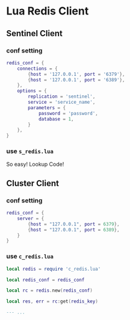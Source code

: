 # Lua Redis Client 


## Sentinel Client

### conf setting 

```lua
redis_conf = {
    connections = {
        {host = '127.0.0.1', port = '6379'},
        {host = '127.0.0.1', port = '6389'},
    },
    options = {
        replication = 'sentinel',
        service = 'service_name',
        parameters = {
            password = 'password',
            database = 1,
        }
    },
}

```

### use `s_redis.lua`

So easy! Lookup Code!

## Cluster Client 

### conf setting 

```lua
redis_conf = {
    server = {
        {host = "127.0.0.1", port = 6379},
        {host = "127.0.0.1", port = 6389},
    }
}
```

### use `c_redis.lua`

```lua
local redis = require 'c_redis.lua'

local redis_conf = redis_conf

local rc = redis.new(redis_conf)

local res, err = rc:get(redis_key)

--- ...
```
